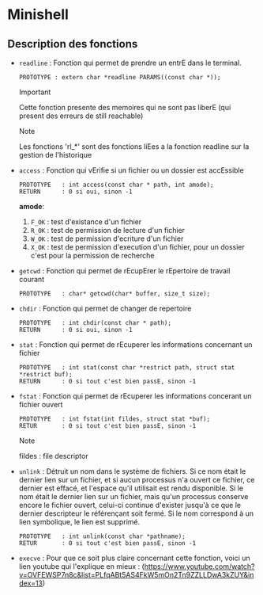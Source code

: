 # Minishell

## Description des fonctions
- `readline` : Fonction qui permet de prendre un entrE dans le terminal.
	```
	PROTOTYPE :	extern char *readline PARAMS((const char *));
	```

	> [!IMPORTANT]
	> Cette fonction presente des memoires qui ne sont pas liberE (qui present des erreurs de still reachable)
	
	> [!NOTE]
	> Les fonctions 'rl_*' sont des fonctions liEes a la fonction readline sur la gestion de l'historique
	

- `access` : Fonction qui vErifie si un fichier ou un dossier est accEssible
	```
	PROTOTYPE	: int access(const char * path, int amode);
	RETURN		: 0 si oui, sinon -1
	```
	__amode__:
	1. `F_OK` : test d'existance d'un fichier
	2. `R_OK` : test de permission de lecture d'un fichier
	3. `W_OK` : test de permission d'ecriture d'un fichier
	4. `X_OK` : test de permission d'execution d'un fichier, pour un dossier c'est pour la permission de recherche


- `getcwd` : Fonction qui permet de rEcupErer le rEpertoire de travail courant
	```
	PROTOTYPE	: char* getcwd(char* buffer, size_t size);
	```

- `chdir` : Fonction qui permet de changer de repertoire
	```
	PROTOTYPE	: int chdir(const char * path);
	RETURN		: 0 si oui, sinon -1
	```

- `stat` : Fonction qui permet de rEcuperer les informations concernant un fichier
	```
	PROTOTYPE	: int stat(const char *restrict path, struct stat *restrict buf);
	RETURN		: 0 si tout c'est bien passE, sinon -1
	```

- `fstat` : Fonction qui permet de rEcuperer les informations concerant un fichier ouvert
	```
	PROTOTYPE	: int fstat(int fildes, struct stat *buf);
	RETUR		: 0 si tout c'est bien passE, sinon -1
	```
	> [!NOTE]
	> fildes : file descriptor

- `unlink` : Détruit un nom dans le système de fichiers. Si ce nom était le dernier lien sur un fichier, et si aucun processus n'a ouvert ce fichier, ce dernier est effacé, et l'espace qu'il utilisait est rendu disponible.
Si le nom était le dernier lien sur un fichier, mais qu'un processus conserve encore le fichier ouvert, celui-ci continue d'exister jusqu'à ce que le dernier descripteur le référençant soit fermé.
Si le nom correspond à un lien symbolique, le lien est supprimé.
	```
	PROTOTYPE	: int unlink(const char *pathname);
	RETUR		: 0 si tout c'est bien passE, sinon -1
	```

- `execve` : Pour que ce soit plus claire concernant cette fonction, voici un lien youtube qui l'explique en mieux :
(https://www.youtube.com/watch?v=OVFEWSP7n8c&list=PLfqABt5AS4FkW5mOn2Tn9ZZLLDwA3kZUY&index=13)